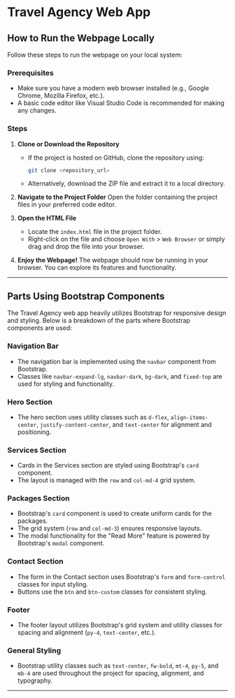 # Travel Agency Web App

## How to Run the Webpage Locally

Follow these steps to run the webpage on your local system:

### Prerequisites

- Make sure you have a modern web browser installed (e.g., Google Chrome, Mozilla Firefox, etc.).
- A basic code editor like Visual Studio Code is recommended for making any changes.

### Steps

1. **Clone or Download the Repository**

   - If the project is hosted on GitHub, clone the repository using:
     ```bash
     git clone <repository_url>
     ```
   - Alternatively, download the ZIP file and extract it to a local directory.

2. **Navigate to the Project Folder**
   Open the folder containing the project files in your preferred code editor.

3. **Open the HTML File**

   - Locate the `index.html` file in the project folder.
   - Right-click on the file and choose `Open With` > `Web Browser` or simply drag and drop the file into your browser.

4. **Enjoy the Webpage!**
   The webpage should now be running in your browser. You can explore its features and functionality.

---

## Parts Using Bootstrap Components

The Travel Agency web app heavily utilizes Bootstrap for responsive design and styling. Below is a breakdown of the parts where Bootstrap components are used:

### Navigation Bar

- The navigation bar is implemented using the `navbar` component from Bootstrap.
- Classes like `navbar-expand-lg`, `navbar-dark`, `bg-dark`, and `fixed-top` are used for styling and functionality.

### Hero Section

- The hero section uses utility classes such as `d-flex`, `align-items-center`, `justify-content-center`, and `text-center` for alignment and positioning.

### Services Section

- Cards in the Services section are styled using Bootstrap's `card` component.
- The layout is managed with the `row` and `col-md-4` grid system.

### Packages Section

- Bootstrap's `card` component is used to create uniform cards for the packages.
- The grid system (`row` and `col-md-3`) ensures responsive layouts.
- The modal functionality for the "Read More" feature is powered by Bootstrap's `modal` component.

### Contact Section

- The form in the Contact section uses Bootstrap's `form` and `form-control` classes for input styling.
- Buttons use the `btn` and `btn-custom` classes for consistent styling.

### Footer

- The footer layout utilizes Bootstrap's grid system and utility classes for spacing and alignment (`py-4`, `text-center`, etc.).

### General Styling

- Bootstrap utility classes such as `text-center`, `fw-bold`, `mt-4`, `py-5`, and `mb-4` are used throughout the project for spacing, alignment, and typography.

---


